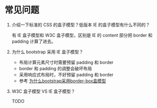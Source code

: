# 常见问题
1. 介绍一下标准的 CSS 的盒子模型？低版本 IE 的盒子模型有什么不同的？

    有 IE 盒子模型和 W3C 盒子模型，区别是 IE 的 content 部分把 border 和 padding 计算了进去。

2. 为什么 bootstrap 采用 IE 盒子模型？

    - 布局计算元素尺寸时需要预留 padding 和 border
    - border 和 padding 的调整会破坏布局
    - 采用响应式布局时，不好预留 padding 和 border
    - 参考 [为什么bootstrap采用border-box盒模型](http://staynoob.cn/post/css/%E4%B8%BA%E4%BB%80%E4%B9%88bootstrap%E9%87%87%E7%94%A8border-box%E7%9B%92%E6%A8%A1%E5%9E%8B/)

3. W3C 盒子模型 VS IE 盒子模型？

    TODO
